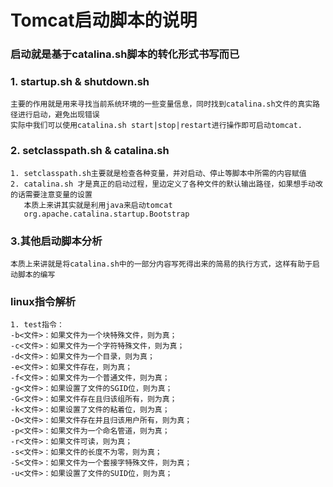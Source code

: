 # Tomcat启动脚本的说明
### 启动就是基于catalina.sh脚本的转化形式书写而已
### 1. startup.sh & shutdown.sh
    主要的作用就是用来寻找当前系统环境的一些变量信息，同时找到catalina.sh文件的真实路径进行启动，避免出现错误
    实际中我们可以使用catalina.sh start|stop|restart进行操作即可启动tomcat.
### 2. setclasspath.sh & catalina.sh
    1. setclasspath.sh主要就是检查各种变量，并对启动、停止等脚本中所需的内容赋值
    2. catalina.sh 才是真正的启动过程，里边定义了各种文件的默认输出路径，如果想手动改的话需要注意变量的设置
       本质上来讲其实就是利用java来启动tomcat
       org.apache.catalina.startup.Bootstrap
### 3.其他启动脚本分析
    本质上来讲就是将catalina.sh中的一部分内容写死得出来的简易的执行方式，这样有助于启动脚本的编写

### linux指令解析
    1. test指令：
    -b<文件>：如果文件为一个块特殊文件，则为真；
    -c<文件>：如果文件为一个字符特殊文件，则为真；
    -d<文件>：如果文件为一个目录，则为真；
    -e<文件>：如果文件存在，则为真；
    -f<文件>：如果文件为一个普通文件，则为真；
    -g<文件>：如果设置了文件的SGID位，则为真；
    -G<文件>：如果文件存在且归该组所有，则为真；
    -k<文件>：如果设置了文件的粘着位，则为真；
    -O<文件>：如果文件存在并且归该用户所有，则为真；
    -p<文件>：如果文件为一个命名管道，则为真；
    -r<文件>：如果文件可读，则为真；
    -s<文件>：如果文件的长度不为零，则为真；
    -S<文件>：如果文件为一个套接字特殊文件，则为真；
    -u<文件>：如果设置了文件的SUID位，则为真；
